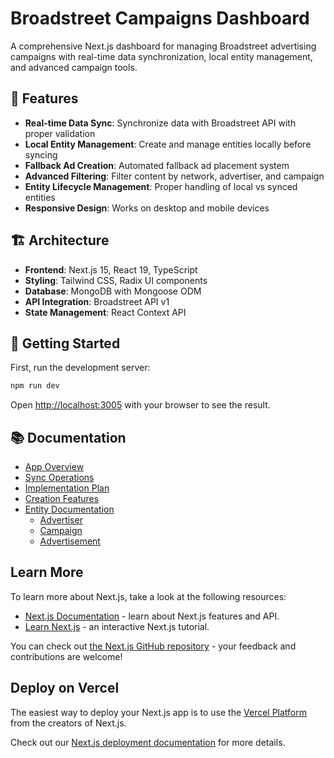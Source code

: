 # Broadstreet Campaigns Dashboard

A comprehensive Next.js dashboard for managing Broadstreet advertising campaigns with real-time data synchronization, local entity management, and advanced campaign tools.

## 🚀 Features

- **Real-time Data Sync**: Synchronize data with Broadstreet API with proper validation
- **Local Entity Management**: Create and manage entities locally before syncing
- **Fallback Ad Creation**: Automated fallback ad placement system
- **Advanced Filtering**: Filter content by network, advertiser, and campaign
- **Entity Lifecycle Management**: Proper handling of local vs synced entities
- **Responsive Design**: Works on desktop and mobile devices

## 🏗️ Architecture

- **Frontend**: Next.js 15, React 19, TypeScript
- **Styling**: Tailwind CSS, Radix UI components
- **Database**: MongoDB with Mongoose ODM
- **API Integration**: Broadstreet API v1
- **State Management**: React Context API

## 🚀 Getting Started

First, run the development server:

```bash
npm run dev
```

Open [http://localhost:3005](http://localhost:3005) with your browser to see the result.

## 📚 Documentation

- [App Overview](docs/app-docs/app-overview.md)
- [Sync Operations](docs/app-docs/sync-operations.md)
- [Implementation Plan](docs/implementation-plan.md)
- [Creation Features](features/creation.md)
- [Entity Documentation](docs/entity-docs/README.md)
  - [Advertiser](docs/entity-docs/advertiser.md)
  - [Campaign](docs/entity-docs/campaign.md)
  - [Advertisement](docs/entity-docs/advertisement.md)

## Learn More

To learn more about Next.js, take a look at the following resources:

- [Next.js Documentation](https://nextjs.org/docs) - learn about Next.js features and API.
- [Learn Next.js](https://nextjs.org/learn) - an interactive Next.js tutorial.

You can check out [the Next.js GitHub repository](https://github.com/vercel/next.js) - your feedback and contributions are welcome!

## Deploy on Vercel

The easiest way to deploy your Next.js app is to use the [Vercel Platform](https://vercel.com/new?utm_medium=default-template&filter=next.js&utm_source=create-next-app&utm_campaign=create-next-app-readme) from the creators of Next.js.

Check out our [Next.js deployment documentation](https://nextjs.org/docs/app/building-your-application/deploying) for more details.

